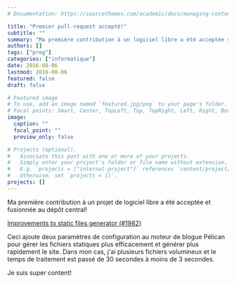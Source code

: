 ```yaml
---
# Documentation: https://sourcethemes.com/academic/docs/managing-content/

title: "Premier pull-request accepté!"
subtitle: ""
summary: "Ma première contribution à un logiciel libre a été acceptée sur GitHub."
authors: []
tags: ["prog"]
categories: ["informatique"]
date: 2016-08-06
lastmod: 2016-08-06
featured: false
draft: false

# Featured image
# To use, add an image named `featured.jpg/png` to your page's folder.
# Focal points: Smart, Center, TopLeft, Top, TopRight, Left, Right, BottomLeft, Bottom, BottomRight.
image:
  caption: ""
  focal_point: ""
  preview_only: false

# Projects (optional).
#   Associate this post with one or more of your projects.
#   Simply enter your project's folder or file name without extension.
#   E.g. `projects = ["internal-project"]` references `content/project/deep-learning/index.md`.
#   Otherwise, set `projects = []`.
projects: []
---
```


Ma première contribution à un projet de logiciel libre a été acceptée et fusionnée au dépôt central!

[Improvements to static files generator (#1982)](https://github.com/getpelican/pelican/pull/1982)

Ceci ajoute deux paramètres de configuration au moteur de blogue
Pélican pour gérer les fichiers statiques plus efficacement et
générer plus rapidement le site. Dans mon cas, j'ai plusieurs fichiers
volumineux et le temps de traitement est passé de 30 secondes à moins
de 3 secondes.

Je suis super content!
